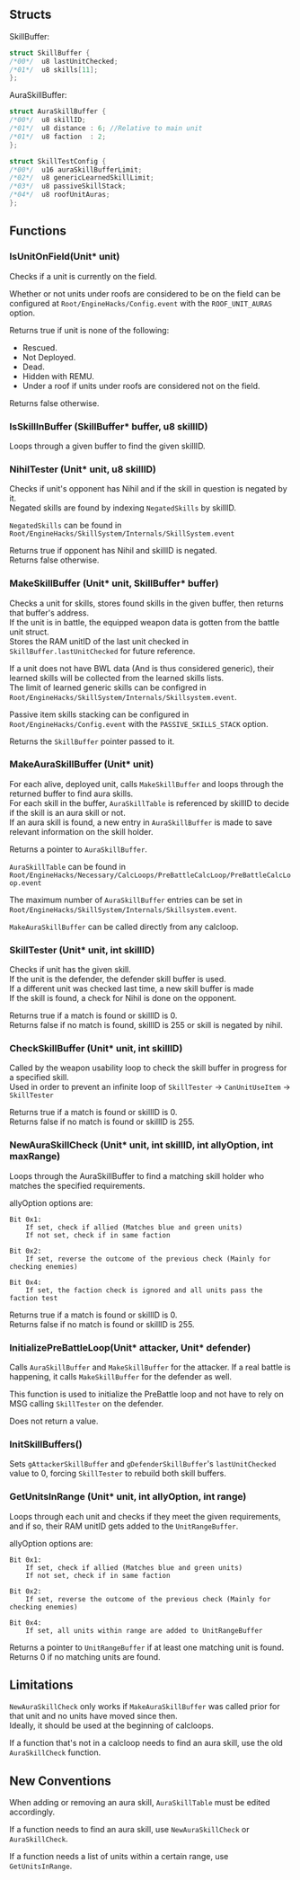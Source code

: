 ## Structs
SkillBuffer:
```c
struct SkillBuffer {
/*00*/  u8 lastUnitChecked;
/*01*/  u8 skills[11];
};
```

AuraSkillBuffer:
```c
struct AuraSkillBuffer {
/*00*/  u8 skillID;
/*01*/  u8 distance : 6; //Relative to main unit
/*01*/  u8 faction  : 2;
};
```

```c
struct SkillTestConfig {
/*00*/  u16 auraSkillBufferLimit;
/*02*/  u8 genericLearnedSkillLimit;
/*03*/  u8 passiveSkillStack;
/*04*/  u8 roofUnitAuras;
};
```

## Functions

### IsUnitOnField(Unit* unit)
Checks if a unit is currently on the field.  

Whether or not units under roofs are considered to be on the field can be configured at `Root/EngineHacks/Config.event` with the `ROOF_UNIT_AURAS` option.  

Returns true if unit is none of the following:
- Rescued.
- Not Deployed.
- Dead.
- Hidden with REMU.
- Under a roof if units under roofs are considered not on the field.

Returns false otherwise.

### IsSkillInBuffer (SkillBuffer* buffer, u8 skillID)
Loops through a given buffer to find the given skillID.  

### NihilTester (Unit* unit, u8 skillID)
Checks if unit's opponent has Nihil and if the skill in question is negated by it.  
Negated skills are found by indexing `NegatedSkills` by skillID.  

`NegatedSkills` can be found in
`Root/EngineHacks/SkillSystem/Internals/SkillSystem.event`

Returns true if opponent has Nihil and skillID is negated.  
Returns false otherwise.  

### MakeSkillBuffer (Unit* unit, SkillBuffer* buffer)
Checks a unit for skills, stores found skills in the given buffer, then returns that buffer's address.  
If the unit is in battle, the equipped weapon data is gotten from the battle unit struct.  
Stores the RAM unitID of the last unit checked in `SkillBuffer.lastUnitChecked` for future reference.  

If a unit does not have BWL data (And is thus considered generic), their learned skills will be collected from the learned skills lists.  
The limit of learned generic skills can be configred in `Root/EngineHacks/SkillSystem/Internals/Skillsystem.event`.  

Passive item skills stacking can be configured in `Root/EngineHacks/Config.event` with the `PASSIVE_SKILLS_STACK` option.  

Returns the `SkillBuffer` pointer passed to it.  


### MakeAuraSkillBuffer (Unit* unit)
For each alive, deployed unit, calls `MakeSkillBuffer` and loops through the returned buffer to find aura skills.  
For each skill in the buffer, `AuraSkillTable` is referenced by skillID to decide if the skill is an aura skill or not.  
If an aura skill is found, a new entry in `AuraSkillBuffer` is made to save relevant information on the skill holder.  

Returns a pointer to `AuraSkillBuffer`.  

`AuraSkillTable` can be found in  
`Root/EngineHacks/Necessary/CalcLoops/PreBattleCalcLoop/PreBattleCalcLoop.event`  

The maximum number of `AuraSkillBuffer` entries can be set in `Root/EngineHacks/SkillSystem/Internals/Skillsystem.event`.

`MakeAuraSkillBuffer` can be called directly from any calcloop.  

### SkillTester (Unit* unit, int skillID)
Checks if unit has the given skill.  
If the unit is the defender, the defender skill buffer is used.    
If a different unit was checked last time, a new skill buffer is made  
If the skill is found, a check for Nihil is done on the opponent.  

Returns true if a match is found or skillID is 0.  
Returns false if no match is found, skillID is 255 or skill is negated by nihil.  


### CheckSkillBuffer (Unit* unit, int skillID)
Called by the weapon usability loop to check the skill buffer in progress for a specified skill.  
Used in order to prevent an infinite loop of `SkillTester` -> `CanUnitUseItem` -> `SkillTester`  

Returns true if a match is found or skillID is 0.  
Returns false if no match is found or skillID is 255.  


### NewAuraSkillCheck (Unit* unit, int skillID, int allyOption, int maxRange)
Loops through the AuraSkillBuffer to find a matching skill holder who matches the specified requirements.  

allyOption options are:
```
Bit 0x1:
    If set, check if allied (Matches blue and green units)
    If not set, check if in same faction

Bit 0x2:
    If set, reverse the outcome of the previous check (Mainly for checking enemies)

Bit 0x4:
    If set, the faction check is ignored and all units pass the faction test
```

Returns true if a match is found or skillID is 0.  
Returns false if no match is found or skillID is 255.  


### InitializePreBattleLoop(Unit* attacker, Unit* defender)
Calls `AuraSkillBuffer` and `MakeSkillBuffer` for the attacker. If a real battle is happening, it calls `MakeSkillBuffer` for the defender as well.  

This function is used to initialize the PreBattle loop and not have to rely on MSG calling `SkillTester` on the defender.  

Does not return a value.

### InitSkillBuffers()
Sets `gAttackerSkillBuffer` and `gDefenderSkillBuffer`'s `lastUnitChecked` value to 0, forcing `SkillTester` to rebuild both skill buffers.

### GetUnitsInRange (Unit* unit, int allyOption, int range)
Loops through each unit and checks if they meet the given requirements, and if so, their RAM unitID gets added to the `UnitRangeBuffer`.  

allyOption options are:
```
Bit 0x1:
    If set, check if allied (Matches blue and green units)
    If not set, check if in same faction

Bit 0x2:
    If set, reverse the outcome of the previous check (Mainly for checking enemies)

Bit 0x4:
    If set, all units within range are added to UnitRangeBuffer
```

Returns a pointer to `UnitRangeBuffer` if at least one matching unit is found.  
Returns 0 if no matching units are found.  


## Limitations
`NewAuraSkillCheck` only works if `MakeAuraSkillBuffer` was called prior for that unit and no units have moved since then.  
Ideally, it should be used at the beginning of calcloops.  

If a function that's not in a calcloop needs to find an aura skill, use the old `AuraSkillCheck` function.  


## New Conventions
When adding or removing an aura skill, `AuraSkillTable` must be edited accordingly.  

If a function needs to find an aura skill, use `NewAuraSkillCheck` or `AuraSkillCheck`.  

If a function needs a list of units within a certain range, use `GetUnitsInRange`.  
